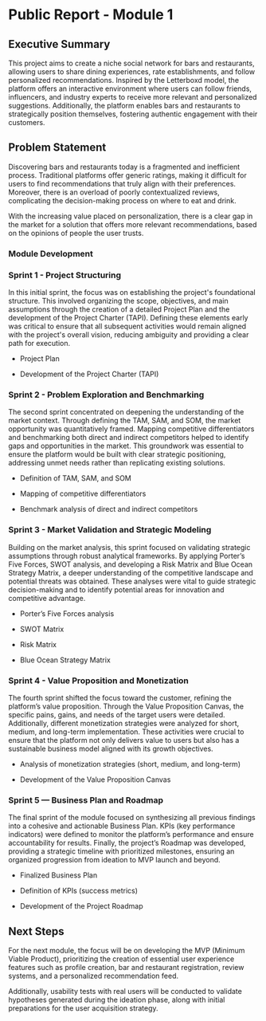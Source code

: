 # Public Report - Module 1

## Executive Summary

This project aims to create a niche social network for bars and restaurants, allowing users to share dining experiences, rate establishments, and follow personalized recommendations. Inspired by the Letterboxd model, the platform offers an interactive environment where users can follow friends, influencers, and industry experts to receive more relevant and personalized suggestions. Additionally, the platform enables bars and restaurants to strategically position themselves, fostering authentic engagement with their customers.

## Problem Statement

Discovering bars and restaurants today is a fragmented and inefficient process. Traditional platforms offer generic ratings, making it difficult for users to find recommendations that truly align with their preferences. Moreover, there is an overload of poorly contextualized reviews, complicating the decision-making process on where to eat and drink.

With the increasing value placed on personalization, there is a clear gap in the market for a solution that offers more relevant recommendations, based on the opinions of people the user trusts.

### Module Development

### Sprint 1 - Project Structuring

In this initial sprint, the focus was on establishing the project's foundational structure. This involved organizing the scope, objectives, and main assumptions through the creation of a detailed Project Plan and the development of the Project Charter (TAPI). Defining these elements early was critical to ensure that all subsequent activities would remain aligned with the project's overall vision, reducing ambiguity and providing a clear path for execution.

- Project Plan

- Development of the Project Charter (TAPI)

### Sprint 2 - Problem Exploration and Benchmarking

The second sprint concentrated on deepening the understanding of the market context. Through defining the TAM, SAM, and SOM, the market opportunity was quantitatively framed. Mapping competitive differentiators and benchmarking both direct and indirect competitors helped to identify gaps and opportunities in the market. This groundwork was essential to ensure the platform would be built with clear strategic positioning, addressing unmet needs rather than replicating existing solutions.

- Definition of TAM, SAM, and SOM

- Mapping of competitive differentiators

- Benchmark analysis of direct and indirect competitors

### Sprint 3 - Market Validation and Strategic Modeling

Building on the market analysis, this sprint focused on validating strategic assumptions through robust analytical frameworks. By applying Porter’s Five Forces, SWOT analysis, and developing a Risk Matrix and Blue Ocean Strategy Matrix, a deeper understanding of the competitive landscape and potential threats was obtained. These analyses were vital to guide strategic decision-making and to identify potential areas for innovation and competitive advantage.

- Porter’s Five Forces analysis

- SWOT Matrix

- Risk Matrix

- Blue Ocean Strategy Matrix

### Sprint 4 - Value Proposition and Monetization

The fourth sprint shifted the focus toward the customer, refining the platform’s value proposition. Through the Value Proposition Canvas, the specific pains, gains, and needs of the target users were detailed. Additionally, different monetization strategies were analyzed for short, medium, and long-term implementation. These activities were crucial to ensure that the platform not only delivers value to users but also has a sustainable business model aligned with its growth objectives.

- Analysis of monetization strategies (short, medium, and long-term)

- Development of the Value Proposition Canvas

### Sprint 5 — Business Plan and Roadmap

The final sprint of the module focused on synthesizing all previous findings into a cohesive and actionable Business Plan. KPIs (key performance indicators) were defined to monitor the platform’s performance and ensure accountability for results. Finally, the project’s Roadmap was developed, providing a strategic timeline with prioritized milestones, ensuring an organized progression from ideation to MVP launch and beyond.

- Finalized Business Plan

- Definition of KPIs (success metrics)

- Development of the Project Roadmap

## Next Steps

For the next module, the focus will be on developing the MVP (Minimum Viable Product), prioritizing the creation of essential user experience features such as profile creation, bar and restaurant registration, review systems, and a personalized recommendation feed.

Additionally, usability tests with real users will be conducted to validate hypotheses generated during the ideation phase, along with initial preparations for the user acquisition strategy.